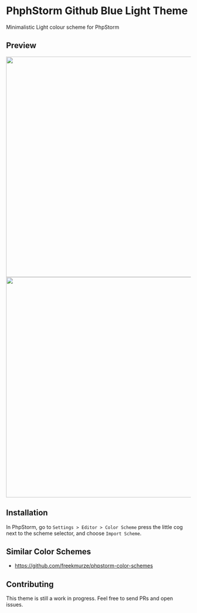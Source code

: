 # PhphStorm Github Blue Light Theme

Minimalistic Light colour scheme for PhpStorm

## Preview

<img src="https://user-images.githubusercontent.com/781074/126898689-ad613e47-ee08-4671-bd76-898a8811530e.png" width="600"/>

<img src="https://user-images.githubusercontent.com/781074/126898746-00d9e431-0535-4b7f-8472-4aaa16fc6e73.png" width="600"/>

## Installation

In PhpStorm, go to `Settings > Editor > Color Scheme` press the little cog next to the scheme selector, and choose `Import Scheme`.

## Similar Color Schemes

* https://github.com/freekmurze/phpstorm-color-schemes

## Contributing

This theme is still a work in progress. Feel free to send PRs and open issues.
